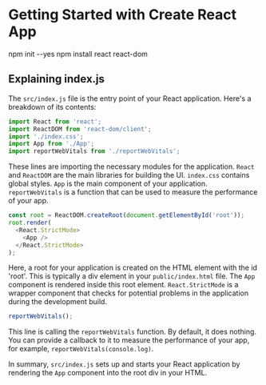 # Getting Started with Create React App

npm init --yes
npm install react react-dom


## Explaining index.js

The `src/index.js` file is the entry point of your React application. Here's a breakdown of its contents:

```javascript
import React from 'react';
import ReactDOM from 'react-dom/client';
import './index.css';
import App from './App';
import reportWebVitals from './reportWebVitals';
```
These lines are importing the necessary modules for the application. `React` and `ReactDOM` are the main libraries for building the UI. `index.css` contains global styles. `App` is the main component of your application. `reportWebVitals` is a function that can be used to measure the performance of your app.

```javascript
const root = ReactDOM.createRoot(document.getElementById('root'));
root.render(
  <React.StrictMode>
    <App />
  </React.StrictMode>
);
```
Here, a root for your application is created on the HTML element with the id 'root'. This is typically a div element in your `public/index.html` file. The `App` component is rendered inside this root element. `React.StrictMode` is a wrapper component that checks for potential problems in the application during the development build.

```javascript
reportWebVitals();
```
This line is calling the `reportWebVitals` function. By default, it does nothing. You can provide a callback to it to measure the performance of your app, for example, `reportWebVitals(console.log)`.

In summary, `src/index.js` sets up and starts your React application by rendering the `App` component into the root div in your HTML.
